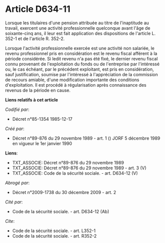 # Article D634-11

Lorsque les titulaires d'une pension attribuée au titre de l'inaptitude au travail, exercent une activité professionnelle
quelconque avant l'âge de soixante-cinq ans, il leur est fait application des dispositions de l'article L. 352-1 et de
l'article R. 352-2.

Lorsque l'activité professionnelle exercée est une activité non salariée, le revenu professionnel pris en considération est
le revenu fiscal afférent à la période considérée. Si ledit revenu n'a pas été fixé, le dernier revenu fiscal connu provenant
de l'exploitation du fonds ou de l'entreprise par l'intéressé ou, le cas échéant, par le précédent exploitant, est pris en
considération, sauf justification, soumise par l'intéressé à l'appréciation de la commission de recours amiable, d'une
modification importante des conditions d'exploitation. Il est procédé à régularisation après connaissance des revenus de la
période en cause.

**Liens relatifs à cet article**

_Codifié par_:

  - Décret n°85-1354 1985-12-17

_Créé par_:

  - Décret n°89-876 du 29 novembre 1989 - art. 1 () JORF 5 décembre 1989 en vigueur le 1er janvier 1990

**Liens**:

  - TXT_ASSOCIE: Décret n°89-876 du 29 novembre 1989
  - TXT_ASSOCIE: Décret n°89-876 du 29 novembre 1989 - art. 3 (V)
  - TXT_ASSOCIE: Code de la sécurité sociale. - art. D634-12 (V)

_Abrogé par_:

  - Décret n°2009-1738 du 30 décembre 2009 - art. 2

_Cité par_:

  - Code de la sécurité sociale. - art. D634-12 (Ab)

_Cite_:

  - Code de la sécurité sociale. - art. L352-1
  - Code de la sécurité sociale. - art. R352-2
